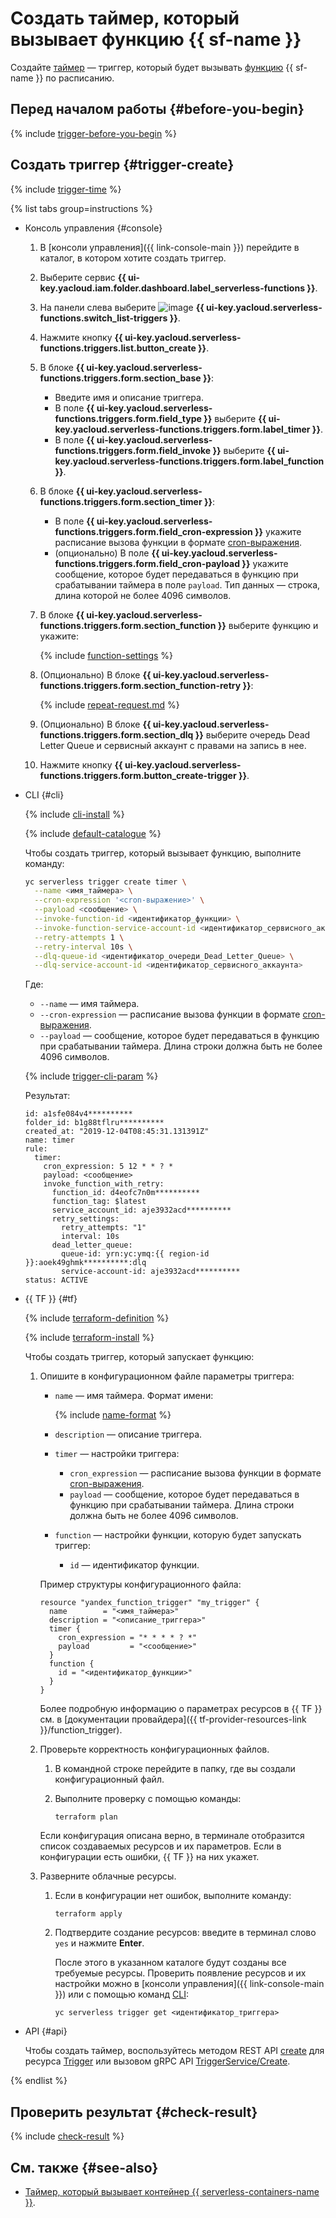 # Создать таймер, который вызывает функцию {{ sf-name }}

Создайте [таймер](../../concepts/trigger/timer.md) — триггер, который будет вызывать [функцию](../../concepts/function.md) {{ sf-name }} по расписанию.

## Перед началом работы {#before-you-begin}

{% include [trigger-before-you-begin](../../../_includes/functions/trigger-before-you-begin.md) %}

## Создать триггер {#trigger-create}

{% include [trigger-time](../../../_includes/functions/trigger-time.md) %}

{% list tabs group=instructions %}

- Консоль управления {#console}

    1. В [консоли управления]({{ link-console-main }}) перейдите в каталог, в котором хотите создать триггер.

    1. Выберите сервис **{{ ui-key.yacloud.iam.folder.dashboard.label_serverless-functions }}**.

    1. На панели слева выберите ![image](../../../_assets/console-icons/gear-play.svg) **{{ ui-key.yacloud.serverless-functions.switch_list-triggers }}**.

    1. Нажмите кнопку **{{ ui-key.yacloud.serverless-functions.triggers.list.button_create }}**.

    1. В блоке **{{ ui-key.yacloud.serverless-functions.triggers.form.section_base }}**:

        * Введите имя и описание триггера.
        * В поле **{{ ui-key.yacloud.serverless-functions.triggers.form.field_type }}** выберите **{{ ui-key.yacloud.serverless-functions.triggers.form.label_timer }}**.
        * В поле **{{ ui-key.yacloud.serverless-functions.triggers.form.field_invoke }}** выберите **{{ ui-key.yacloud.serverless-functions.triggers.form.label_function }}**.

    1. В блоке **{{ ui-key.yacloud.serverless-functions.triggers.form.section_timer }}**:

        * В поле **{{ ui-key.yacloud.serverless-functions.triggers.form.field_cron-expression }}** укажите расписание вызова функции в формате [cron-выражения](../../concepts/trigger/timer.md#cron-expression).
        * (опционально) В поле **{{ ui-key.yacloud.serverless-functions.triggers.form.field_cron-payload }}** укажите сообщение, которое будет передаваться в функцию при срабатывании таймера в поле `payload`. Тип данных — строка, длина которой не более 4096 символов.

    1. В блоке **{{ ui-key.yacloud.serverless-functions.triggers.form.section_function }}** выберите функцию и укажите:

    	{% include [function-settings](../../../_includes/functions/function-settings.md) %}

    1. (Опционально) В блоке **{{ ui-key.yacloud.serverless-functions.triggers.form.section_function-retry }}**:

    	{% include [repeat-request.md](../../../_includes/functions/repeat-request.md) %}

    1. (Опционально) В блоке **{{ ui-key.yacloud.serverless-functions.triggers.form.section_dlq }}** выберите очередь Dead Letter Queue и сервисный аккаунт с правами на запись в нее.

    1. Нажмите кнопку **{{ ui-key.yacloud.serverless-functions.triggers.form.button_create-trigger }}**.

- CLI {#cli}

    {% include [cli-install](../../../_includes/cli-install.md) %}

    {% include [default-catalogue](../../../_includes/default-catalogue.md) %}

    Чтобы создать триггер, который вызывает функцию, выполните команду:

    
    ```bash
    yc serverless trigger create timer \
      --name <имя_таймера> \
      --cron-expression '<cron-выражение>' \
      --payload <сообщение> \
      --invoke-function-id <идентификатор_функции> \
      --invoke-function-service-account-id <идентификатор_сервисного_аккаунта> \
      --retry-attempts 1 \
      --retry-interval 10s \
      --dlq-queue-id <идентификатор_очереди_Dead_Letter_Queue> \
      --dlq-service-account-id <идентификатор_сервисного_аккаунта>
    ```
  

    Где:

    * `--name` — имя таймера.
    * `--cron-expression` — расписание вызова функции в формате [cron-выражения](../../concepts/trigger/timer.md#cron-expression).
    * `--payload` — сообщение, которое будет передаваться в функцию при срабатывании таймера. Длина строки должна быть не более 4096 символов.
    
    {% include [trigger-cli-param](../../../_includes/functions/trigger-cli-param.md) %}

    Результат:

    
    ```text
    id: a1sfe084v4**********
    folder_id: b1g88tflru**********
    created_at: "2019-12-04T08:45:31.131391Z"
    name: timer
    rule:
      timer:
        cron_expression: 5 12 * * ? *
        payload: <сообщение>
        invoke_function_with_retry:
          function_id: d4eofc7n0m**********
          function_tag: $latest
          service_account_id: aje3932acd**********
          retry_settings:
            retry_attempts: "1"
            interval: 10s
          dead_letter_queue:
            queue-id: yrn:yc:ymq:{{ region-id }}:aoek49ghmk**********:dlq
            service-account-id: aje3932acd**********
    status: ACTIVE
    ```
  

- {{ TF }} {#tf}

  {% include [terraform-definition](../../../_tutorials/terraform-definition.md) %}

  {% include [terraform-install](../../../_includes/terraform-install.md) %}

  Чтобы создать триггер, который запускает функцию:

  1. Опишите в конфигурационном файле параметры триггера:

     * `name` — имя таймера. Формат имени:

        {% include [name-format](../../../_includes/name-format.md) %}

     * `description` — описание триггера.
     * `timer` — настройки триггера:
       * `cron_expression` — расписание вызова функции в формате [cron-выражения](../../concepts/trigger/timer.md#cron-expression).
       * `payload` — сообщение, которое будет передаваться в функцию при срабатывании таймера. Длина строки должна быть не более 4096 символов.
     * `function` — настройки функции, которую будет запускать триггер:
       * `id` — идентификатор функции.

     Пример структуры конфигурационного файла:

     ```hcl
     resource "yandex_function_trigger" "my_trigger" {
       name        = "<имя_таймера>"
       description = "<описание_триггера>"
       timer {
         cron_expression = "* * * * ? *"
         payload         = "<сообщение>"
       }
       function {
         id = "<идентификатор_функции>"
       }
     }
     ```

     Более подробную информацию о параметрах ресурсов в {{ TF }} см. в [документации провайдера]({{ tf-provider-resources-link }}/function_trigger).

  1. Проверьте корректность конфигурационных файлов.

     1. В командной строке перейдите в папку, где вы создали конфигурационный файл.
     1. Выполните проверку с помощью команды:

        ```
        terraform plan
        ```

     Если конфигурация описана верно, в терминале отобразится список создаваемых ресурсов и их параметров. Если в конфигурации есть ошибки, {{ TF }} на них укажет. 

  1. Разверните облачные ресурсы.

     1. Если в конфигурации нет ошибок, выполните команду:

        ```
        terraform apply
        ```

     1. Подтвердите создание ресурсов: введите в терминал слово `yes` и нажмите **Enter**.

        После этого в указанном каталоге будут созданы все требуемые ресурсы. Проверить появление ресурсов и их настройки можно в [консоли управления]({{ link-console-main }}) или с помощью команд [CLI](../../../cli/quickstart.md):

        ```
        yc serverless trigger get <идентификатор_триггера>
        ```

- API {#api}

  Чтобы создать таймер, воспользуйтесь методом REST API [create](../../triggers/api-ref/Trigger/create.md) для ресурса [Trigger](../../triggers/api-ref/Trigger/index.md) или вызовом gRPC API [TriggerService/Create](../../triggers/api-ref/grpc/trigger_service.md#Create).

{% endlist %}

## Проверить результат {#check-result}

{% include [check-result](../../../_includes/functions/check-result.md) %}

## См. также {#see-also}

* [Таймер, который вызывает контейнер {{ serverless-containers-name }}](../../../serverless-containers/operations/timer-create.md).
